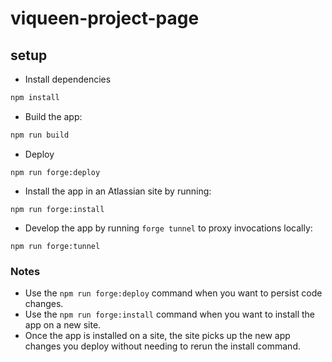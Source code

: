 # viqueen-project-page

## setup

- Install dependencies

```bash
npm install
```

- Build the app:

```bash
npm run build
```

- Deploy
```
npm run forge:deploy
```

- Install the app in an Atlassian site by running:
```
npm run forge:install
```

- Develop the app by running `forge tunnel` to proxy invocations locally:
```
npm run forge:tunnel
```

### Notes
- Use the `npm run forge:deploy` command when you want to persist code changes.
- Use the `npm run forge:install` command when you want to install the app on a new site.
- Once the app is installed on a site, the site picks up the new app changes you deploy without needing to rerun the install command.

